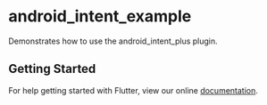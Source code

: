 # android_intent_example

Demonstrates how to use the android_intent_plus plugin.

## Getting Started

For help getting started with Flutter, view our online
[documentation](http://flutter.io/).

